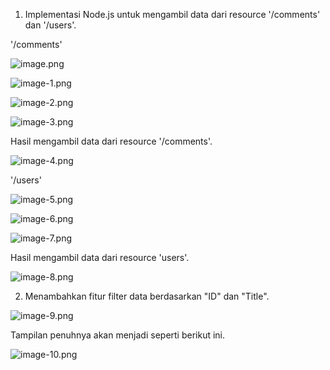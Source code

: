 1. Implementasi Node.js untuk mengambil data dari resource '/comments' dan '/users'.

'/comments'

![image.png](image.png)

![image-1.png](image-1.png)

![image-2.png](image-2.png)

![image-3.png](image-3.png)

Hasil mengambil data dari resource '/comments'.

![image-4.png](image-4.png)


'/users'

![image-5.png](image-5.png)

![image-6.png](image-6.png)

![image-7.png](image-7.png)

Hasil mengambil data dari resource 'users'.

![image-8.png](image-8.png)



2. Menambahkan fitur filter data berdasarkan "ID" dan "Title".

![image-9.png](image-9.png)

Tampilan penuhnya akan menjadi seperti berikut ini.

![image-10.png](image-10.png)